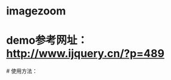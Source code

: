 # imagezoom
# demo参考网址：http://www.ijquery.cn/?p=489
# 使用方法：
<script type="text/javascript">
	$(document).ready(function(){
		$(".jqzoom").imagezoom();
		$("#thumblist li a").click(function(){
			//增加点击的li的class:tb-selected，去掉其他的tb-selecte
			$(this).parents("li").addClass("tb-selected").siblings().removeClass("tb-selected");
			//赋值属性
			$(".jqzoom").attr('src',$(this).find("img").attr("mid"));
			$(".jqzoom").attr('rel',$(this).find("img").attr("big"));
		});
	});
</script>
